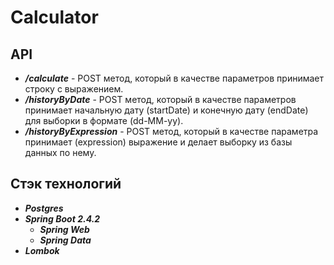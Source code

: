 # Calculator

## API
* ***/calculate*** - POST метод, который в качестве параметров принимает строку с выражением. 
* ***/historyByDate*** - POST метод, который в качестве параметров принимает начальную дату (startDate) и конечную дату (endDate) для выборки в формате (dd-MM-yy). 
* ***/historyByExpression*** - POST метод, который в качестве параметра принимает (expression) выражение и делает выборку из базы данных по нему.

## Стэк технологий
- ***Postgres*** 
- ***Spring Boot 2.4.2*** 
  - ***Spring Web***
  - ***Spring Data***
- ***Lombok***



